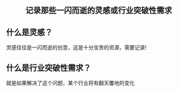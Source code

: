 <h2 align="center">记录那些一闪而逝的灵感或行业突破性需求</h2>

## 什么是灵感？

灵感往往是一闪而逝的创意，这是十分宝贵的资源，需要记录!

## 什么是行业突破性需求？

就是如果解决了这个问题，某个行业将有翻天覆地的变化
